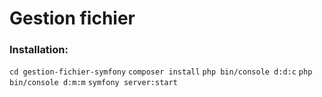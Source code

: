 # Gestion fichier

### Installation:

`cd gestion-fichier-symfony`
`composer install`
`php bin/console d:d:c`
`php bin/console d:m:m`
`symfony server:start`
